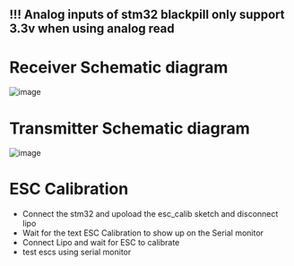 
## !!! Analog inputs of stm32 blackpill only support 3.3v when using analog read


# Receiver Schematic diagram
![image](https://github.com/user-attachments/assets/ca96777a-8c4b-40f1-95fd-9a0a234c7500)

# Transmitter Schematic diagram
![image](https://github.com/user-attachments/assets/88584319-e0c9-49da-a3d1-7191d066c788)

# ESC Calibration 
- Connect the stm32 and upoload the esc_calib sketch and disconnect lipo
- Wait for the text ESC Calibration to show up on the Serial monitor
- Connect Lipo and wait for ESC to calibrate
- test escs using serial monitor
